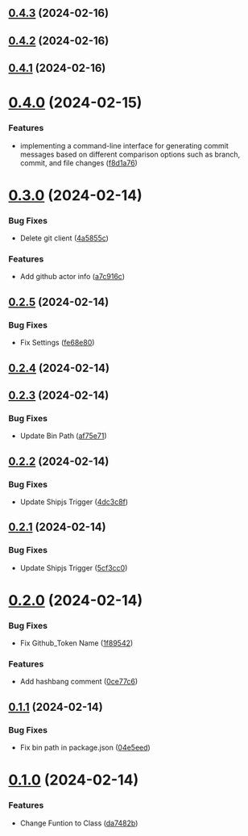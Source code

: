 ## [0.4.3](https://github.com/Commit-Wizard/commit-wizard/compare/v0.4.2...v0.4.3) (2024-02-16)



## [0.4.2](https://github.com/Commit-Wizard/commit-wizard/compare/v0.4.1...v0.4.2) (2024-02-16)



## [0.4.1](https://github.com/Commit-Wizard/commit-wizard/compare/v0.4.0...v0.4.1) (2024-02-16)



# [0.4.0](https://github.com/Commit-Wizard/commit-wizard/compare/v0.3.0...v0.4.0) (2024-02-15)


### Features

*  implementing a command-line interface for generating commit messages based on different comparison options such as branch, commit, and file changes ([f8d1a76](https://github.com/Commit-Wizard/commit-wizard/commit/f8d1a762b8e889ad1548a6e3b5f0bbc022c2c9b6))



# [0.3.0](https://github.com/Commit-Wizard/commit-wizard/compare/v0.2.4...v0.3.0) (2024-02-14)


### Bug Fixes

* Delete git client ([4a5855c](https://github.com/Commit-Wizard/commit-wizard/commit/4a5855c24fab18a56bdb3541cc761a4ad6a13d06))


### Features

* Add github actor info ([a7c916c](https://github.com/Commit-Wizard/commit-wizard/commit/a7c916c5f285f68cc212d1b17a8de114c3ea9aa6))



## [0.2.5](https://github.com/Commit-Wizard/commit-wizard/compare/v0.2.4...v0.2.5) (2024-02-14)


### Bug Fixes

* Fix Settings ([fe68e80](https://github.com/Commit-Wizard/commit-wizard/commit/fe68e80537dbbf75891b18959e8125df1149522d))



## [0.2.4](https://github.com/Commit-Wizard/commit-wizard/compare/v0.2.3...v0.2.4) (2024-02-14)



## [0.2.3](https://github.com/Commit-Wizard/commit-wizard/compare/v0.2.2...v0.2.3) (2024-02-14)


### Bug Fixes

* Update Bin Path ([af75e71](https://github.com/Commit-Wizard/commit-wizard/commit/af75e71bbfa3a75ec582df69eb1380b1a8c60a60))



## [0.2.2](https://github.com/Commit-Wizard/commit-wizard/compare/v0.2.1...v0.2.2) (2024-02-14)


### Bug Fixes

* Update Shipjs Trigger ([4dc3c8f](https://github.com/Commit-Wizard/commit-wizard/commit/4dc3c8f333328ba5103645c5c9a4aa75878cdc9e))



## [0.2.1](https://github.com/Commit-Wizard/commit-wizard/compare/v0.2.0...v0.2.1) (2024-02-14)


### Bug Fixes

* Update Shipjs Trigger ([5cf3cc0](https://github.com/Commit-Wizard/commit-wizard/commit/5cf3cc0e1dfc191a98f6328a8d1a977506c92a33))



# [0.2.0](https://github.com/Commit-Wizard/commit-wizard/compare/v0.1.1...v0.2.0) (2024-02-14)


### Bug Fixes

* Fix Github_Token Name ([1f89542](https://github.com/Commit-Wizard/commit-wizard/commit/1f89542691b4866ede0deb373a9e0e565d1ea649))


### Features

* Add hashbang comment ([0ce77c6](https://github.com/Commit-Wizard/commit-wizard/commit/0ce77c6568a97e6b1fb3ec1bde5bd9a513ca6e3e))



## [0.1.1](https://github.com/Commit-Wizard/commit-wizard/compare/v0.1.0...v0.1.1) (2024-02-14)


### Bug Fixes

* Fix bin path in package.json ([04e5eed](https://github.com/Commit-Wizard/commit-wizard/commit/04e5eeda330ac2b99f920a598226ee304bdb9d0a))



# [0.1.0](https://github.com/Commit-Wizard/commit-wizard/compare/v0.0.1...v0.1.0) (2024-02-14)


### Features

* Change Funtion to Class ([da7482b](https://github.com/Commit-Wizard/commit-wizard/commit/da7482bc845a0147a3a02ab713a3fbc4cf7996cf))



